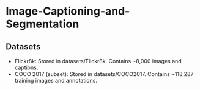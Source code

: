 # Image-Captioning-and-Segmentation
## Datasets
* Flickr8k: Stored in datasets/Flickr8k. Contains ~8,000 images and captions.
* COCO 2017 (subset): Stored in datasets/COCO2017. Contains ~118,287 training images and annotations.
